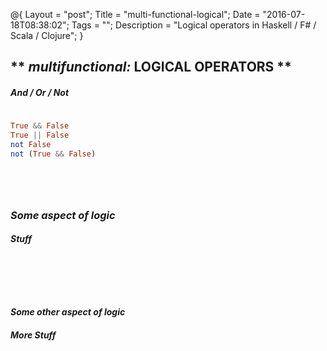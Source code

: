 @{
    Layout = "post";
    Title = "multi-functional-logical";
    Date = "2016-07-18T08:38:02";
    Tags = "";
    Description = "Logical operators in Haskell / F# / Scala / Clojure";
}

** _multifunctional:_ LOGICAL OPERATORS **
------------------------------------------

##### And / Or / Not #####

<div class="flex">
  
~~~~haskell                           
                 
True && False  
True || False   
not False    
not (True && False)  
                   
~~~~                                  
  
~~~~fsharp                     

~~~~

~~~~scala

~~~~

~~~~clojure

~~~~

</div>

### _Some aspect **of** logic_ ###

##### Stuff #####

<div class="flex">
  
~~~~haskell                           
                                   
~~~~                                  
  
~~~~fsharp                     

~~~~

~~~~scala

~~~~

~~~~clojure

~~~~

</div>

#### _Some other aspect **of** logic_ ####

##### More Stuff #####

<div class="flex">
  
~~~~haskell                           
                                   
~~~~                                  
  
~~~~fsharp                     

~~~~

~~~~scala

~~~~

~~~~clojure

~~~~

</div>
